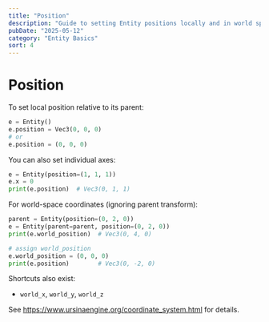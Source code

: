 ```yaml
---
title: "Position"
description: "Guide to setting Entity positions locally and in world space."
pubDate: "2025-05-12"
category: "Entity Basics"
sort: 4
---
```


# Position

To set local position relative to its parent:

```python
e = Entity()
e.position = Vec3(0, 0, 0)
# or
e.position = (0, 0, 0)
```

You can also set individual axes:

```python
e = Entity(position=(1, 1, 1))
e.x = 0
print(e.position)  # Vec3(0, 1, 1)
```

For world-space coordinates (ignoring parent transform):

```python
parent = Entity(position=(0, 2, 0))
e = Entity(parent=parent, position=(0, 2, 0))
print(e.world_position)  # Vec3(0, 4, 0)

# assign world_position
e.world_position = (0, 0, 0)
print(e.position)        # Vec3(0, -2, 0)
```

Shortcuts also exist:

- `world_x`, `world_y`, `world_z`

See <https://www.ursinaengine.org/coordinate_system.html> for details.
